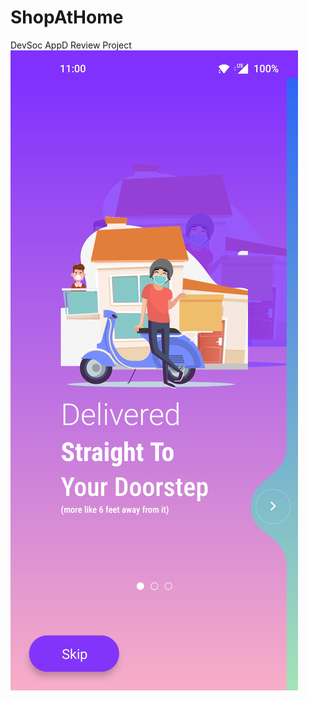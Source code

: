 # ShopAtHome
DevSoc AppD Review Project
![alt text](https://github.com/BhavyaMehta2/ShopAtHome/blob/master/app/Screenshots/01.jpg?raw=true)
